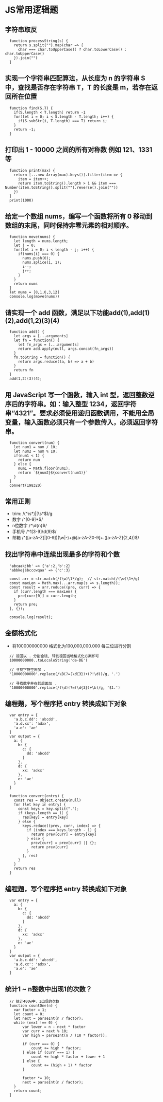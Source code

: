 # JS常用逻辑题

## 字符串取反
  ```
    function processString(s) {
      return s.split("").map(char => {
        char === char.toUpperCase() ? char.toLowerCase() : char.toUpperCase()
      }).join("")
    }
  ```

## 实现一个字符串匹配算法，从长度为 n 的字符串 S 中，查找是否存在字符串 T，T 的长度是 m，若存在返回所在位置
  ```
    function find(S,T) {
      if(S.length < T.length) return -1
      for(let i = 0; i < S.length - T.length; i++) {
        if(S.subStr(i, T.length) === T) return i;
      }
      return -1;
    }
  ```

## 打印出 1 - 10000 之间的所有对称数 例如 121、1331 等
  ```
    function print(max) {
      return [...new Array(max).keys()].filter(item => {
        item = item++;
        return item.toString().length > 1 && item === Number(item.toString().split("").reverse().join(""))
      })
    }
    print(1000)
  ```

## 给定一个数组 nums，编写一个函数将所有 0 移动到数组的末尾，同时保持非零元素的相对顺序。
  ```
    function move(nums) {
      let length = nums.length;
      let j = 0;
      for(let i = 0; i < length - j; i++) {
        if(nums[i] === 0) {
          nums.push(0);
          nums.splice(i, 1);
          i--;
          j++;
        }
      }
      return nums
    }
    let nums = [0,1,0,3,12]
    console.log(move(nums))
  ```

## 请实现一个 add 函数，满足以下功能add(1),add(1)(2),add(1,2)(3)(4)
  ```
    function add() {
      let args = [...arguments]
      let fn = function() {
        let fn_args = [...arguments]
        return add.apply(null, args.concat(fn_args))
      }
      fn.toString = function() {
        return args.reduce((a, b) => a + b)
      }
      return fn
    }
    add(1,2)(3)(4);
  ```

## 用 JavaScript 写一个函数，输入 int 型，返回整数逆序后的字符串。如：输入整型 1234，返回字符串“4321”。要求必须使用递归函数调用，不能用全局变量，输入函数必须只有一个参数传入，必须返回字符串。
  ```
    function convert(num) {
      let num1 = num / 10;
      let num2 = num % 10;
      if(num1 < 1) {
        return num
      } else {
        num1 = Math.floor(num1);
        return `${num2}${convert(num1)}`
      }
    }
    convert(198320)
  ```

## 常用正则
  - trim: /(^\s*)|(\s*$)/g
  - 数字  /^[0-9]*$/
  - n位数字  /^\d{n}$/
  - 手机号 /^1[3-9]\d{9}$/
  - 邮箱  /^([a-zA-Z]|[0-9])(\w|\-)+@[a-zA-Z0-9]+\.([a-zA-Z]{2,4})$/


## 找出字符串中连续出现最多的字符和个数
  ```
    'abcaakjbb' => {'a':2,'b':2}
    'abbkejsbcccwqaa' => {'c':3}

    const arr = str.match(/(\w)\1*/g);  // str.match(/(\w)\1+/g)
    const maxLen = Math.max(...arr.map(s => s.length));
    const result = arr.reduce((pre, curr) => {
      if (curr.length === maxLen) {
        pre[curr[0]] = curr.length;
      }
      return pre;
    }, {});

    console.log(result);
  ```

## 金额格式化
  - 将100000000000 格式化为100,000,000.000  每三位进行分割
  ```
    // 德国以 . 分割金钱, 转到德国当地格式化方案即可
    10000000000..toLocaleString('de-DE') 

    // 寻找字符空隙加 .
    '10000000000'.replace(/\B(?=(\d{3})+(?!\d))/g, '.')

    // 寻找数字并在其后面加 . 
    '10000000000'.replace(/(\d)(?=(\d{3})+\b)/g, '$1.')
  ``` 

## 编程题，写个程序把 entry 转换成如下对象 
  ```
    var entry = {
      'a.b.c.dd': 'abcdd',
      'a.d.xx': 'adxx',
      'a.e': 'ae'
    }
    var output = {
      a: {
        b: {
          c: {
            dd: 'abcdd'
          }
        },
        d: {
          xx: 'adxx'
        },
        e: 'ae'
      }
    }

    function convert(entry) {
      const res = Object.create(null)
      for (let key in entry) {
        const keys = key.split(".");
        if (keys.length == 1) {
          res[key] = entry[key]
        } else {
          keys.reduce((prev, curr, index) => {
            if (index === keys.length - 1) {
              return prev[curr] = entry[key]
            } else {
              prev[curr] = prev[curr] || {};
              return prev[curr]
            }
          }, res)
        }
      }
      return res
    }
  ```

## 编程题，写个程序把 entry 转换成如下对象 
  ```
    var entry = {
      a: {
        b: {
          c: {
            dd: 'abcdd'
          }
        },
        d: {
          xx: 'adxx'
        },
        e: 'ae'
      }
    }
    var output = {
      'a.b.c.dd': 'abcdd',
      'a.d.xx': 'adxx',
      'a.e': 'ae'
    }
  ``` 

## 统计1 ~ n整数中出现1的次数？
  ```
    // 统计400w中，1出现的次数
    function countOne(n) {
      var factor = 1;
      let count = 0;
      let next = parseInt(n / factor);
      while (next !== 0) {
          var lower = n - next * factor
          var curr = next % 10;
          var high = parseInt(n / (10 * factor));

          if (curr === 0) {
              count += high * factor;
          } else if (curr === 1) {
              count += high * factor + lower + 1
          } else {
              count += (high + 1) * factor
          }

          factor *= 10;
          next = parseInt(n / factor);
      }
      return count;
    }
  ```